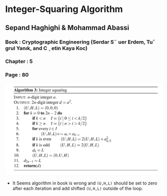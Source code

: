 # Integer-Squaring Algorithm #

Sepand Haghighi & Mohammad Abassi
----------

### Book : Cryptographic Engineering (Serdar S¨ uer Erdem, Tuˇ grul Yanık, and C ¸ etin Kaya Koc)				
				
### Chapter : 5					
				
### Page : 80				


<div align="center">

<img src="files/algorithm3.png">

</div> 

* It Seems algorithm in book is wrong and `(U,H,L)` should be set to zero after each iteration and add shifted `(U,H,L)` outside of the loop.